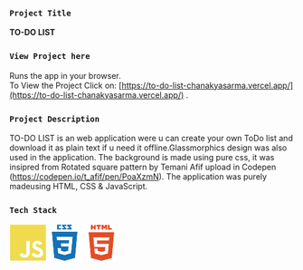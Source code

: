 
### `Project Title`
<b>TO-DO LIST</b>

### `View Project here`

Runs the app in your browser.<br />
To View the Project Click on: [https://to-do-list-chanakyasarma.vercel.app/](https://to-do-list-chanakyasarma.vercel.app/) .


 ### `Project Description`
TO-DO LIST is an web application were u can create your own ToDo list and download it as plain text if u need it offline.Glassmorphics design was also used in the application.
The background is made using pure css, it was insipred from Rotated square pattern by Temani Afif upload in Codepen (https://codepen.io/t_afif/pen/PoaXzmN).
The application was purely madeusing HTML, CSS & JavaScript.
### `Tech Stack`
<div align="left">
  <div style="display: flex; align-items: flex-start;">
  <img src="https://github.com/devicons/devicon/blob/master/icons/javascript/javascript-plain.svg" alt="icon" width="65" height="65" />
  <img src="https://github.com/devicons/devicon/blob/master/icons/css3/css3-plain-wordmark.svg" alt="icon" width="65" height="65" />
  <img src="https://github.com/devicons/devicon/blob/master/icons/html5/html5-plain-wordmark.svg" alt="html5" width="65" height="65" /></div>
</div>
